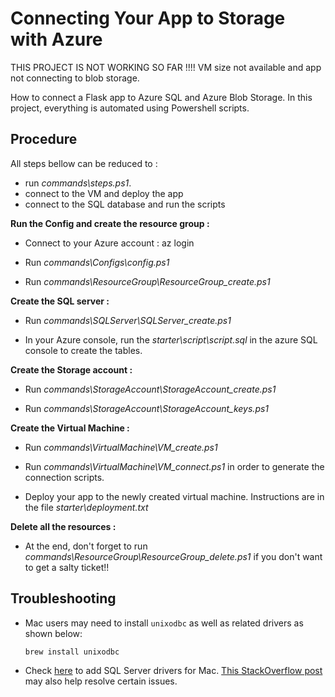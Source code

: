 # Connecting Your App to Storage with Azure

THIS PROJECT IS NOT WORKING SO FAR !!!!
VM size not available and app not connecting to blob storage.

How to connect a Flask app to Azure SQL and Azure Blob Storage. In this project, everything is automated using Powershell scripts. 

## Procedure

All steps bellow can be reduced to :

- run *commands\steps.ps1*.
- connect to the VM and deploy the app
- connect to the SQL database and run the scripts

**Run the Config and create the resource group :**

- Connect to your Azure account : az login

- Run *commands\Configs\config.ps1*

- Run *commands\ResourceGroup\ResourceGroup_create.ps1*

**Create the SQL server :**

- Run *commands\SQLServer\SQLServer_create.ps1*

- In your Azure console, run the *starter\script\script.sql* in the azure SQL console to create the tables.

**Create the Storage account :**

- Run *commands\StorageAccount\StorageAccount_create.ps1*

- Run *commands\StorageAccount\StorageAccount_keys.ps1*

**Create the Virtual Machine :**

- Run *commands\VirtualMachine\VM_create.ps1*

- Run *commands\VirtualMachine\VM_connect.ps1* in order to generate the connection scripts.

- Deploy your app to the newly created virtual machine. Instructions are in the file *starter\deployment.txt*

**Delete all the resources :**

- At the end, don't forget to run *commands\ResourceGroup\ResourceGroup_delete.ps1* if you don't want to get a salty ticket!!

## Troubleshooting

- Mac users may need to install `unixodbc` as well as related drivers as shown below:
    ```bash
    brew install unixodbc
    ```
- Check [here](https://docs.microsoft.com/en-us/sql/connect/odbc/linux-mac/install-microsoft-odbc-driver-sql-server-macos?view=sql-server-ver15) to add SQL Server drivers for Mac. [This StackOverflow post](https://stackoverflow.com/questions/44527452/cant-open-lib-odbc-driver-13-for-sql-server-sym-linking-issue) may also help resolve certain issues.
